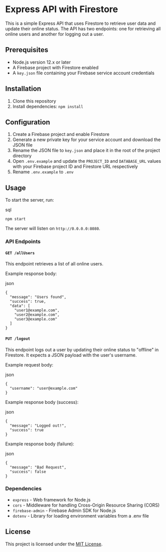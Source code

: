 Express API with Firestore
==========================

This is a simple Express API that uses Firestore to retrieve user data and update their online status. The API has two endpoints: one for retrieving all online users and another for logging out a user.

Prerequisites
-------------

-   Node.js version 12.x or later
-   A Firebase project with Firestore enabled
-   A `key.json` file containing your Firebase service account credentials

Installation
------------

1.  Clone this repository
2.  Install dependencies: `npm install`

Configuration
-------------

1.  Create a Firebase project and enable Firestore
2.  Generate a new private key for your service account and download the JSON file
3.  Rename the JSON file to `key.json` and place it in the root of the project directory
4.  Open `.env.example` and update the `PROJECT_ID` and `DATABASE_URL` values with your Firebase project ID and Firestore URL respectively
5.  Rename `.env.example` to `.env`

Usage
-----

To start the server, run:

sql

```
npm start
```

The server will listen on `http://0.0.0.0:8080`.

### API Endpoints

#### `GET /allUsers`

This endpoint retrieves a list of all online users.

Example response body:

json

```
{
  "message": "Users found",
  "success": true,
  "data": [
    "user1@example.com",
    "user2@example.com",
    "user3@example.com"
  ]
}
```

#### `PUT /logout`

This endpoint logs out a user by updating their online status to "offline" in Firestore. It expects a JSON payload with the user's username.

Example request body:

json

```
{
  "username": "user@example.com"
}
```

Example response body (success):

json

```
{
  "message": "Logged out!",
  "success": true
}
```

Example response body (failure):

json

```
{
  "message": "Bad Request",
  "success": false
}
```

### Dependencies

-   `express` - Web framework for Node.js
-   `cors` - Middleware for handling Cross-Origin Resource Sharing (CORS)
-   `firebase-admin` - Firebase Admin SDK for Node.js
-   `dotenv` - Library for loading environment variables from a .env file

License
-------

This project is licensed under the [MIT License](https://chat.openai.com/LICENSE).